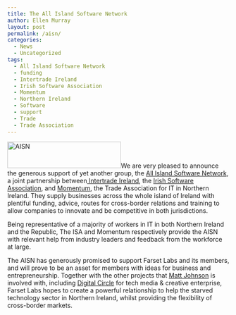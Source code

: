```yaml
---
title: The All Island Software Network
author: Ellen Murray
layout: post
permalink: /aisn/
categories:
  - News
  - Uncategorized
tags:
  - All Island Software Network
  - funding
  - Intertrade Ireland
  - Irish Software Association
  - Momentum
  - Northern Ireland
  - Software
  - support
  - Trade
  - Trade Association
---
```

[<img class="alignright" title="AISN" src="http://www.momentumni.org/getfile/3b5d79cf-dc30-41bc-9f32-f1f9576d8657/AISN-Logo.aspx" alt="AISN" width="258" height="60" />][1]We are very pleased to announce the generous support of yet another group, the [All Island Software Network][2], a joint partnership between[ Intertrade Ireland][3], the [Irish Software Association][4], and [Momentum][5], the Trade Association for IT in Northern Ireland. They supply businesses across the whole island of Ireland with plentiful funding, advice, routes for cross-border relations and training to allow companies to innovate and be competitive in both jurisdictions.<!--more-->

Being representative of a majority of workers in IT in both Northern Ireland and the Republic, The ISA and Momentum respectively provide the AISN with relevant help from industry leaders and feedback from the workforce at large.

The AISN has generously promised to support Farset Labs and its members, and will prove to be an asset for members with ideas for business and entrepreneurship. Together with the other projects that [Matt Johnson][6] is involved with, including [Digital Circle][7] for tech media & creative enterprise, Farset Labs hopes to create a powerful relationship to help the starved technology sector in Northern Ireland, whilst providing the flexibility of cross-border markets.

 [1]: http://www.momentumni.org/How-We-Help/All-Island-Software-Network.aspx
 [2]: http://www.momentumni.org/How-We-Help/All-Island-Software-Network.aspx "All Island Software Network"
 [3]: http://www.intertradeireland.com/ "Intertrade Ireland"
 [4]: http://www.software.ie "Irish Software Association"
 [5]: http://www.momentumni.org/ "Momentum"
 [6]: http://cimota.com/blog/ "Matt Johnson's Blog"
 [7]: http://digitalcircle.org/ "Digital Circle"
